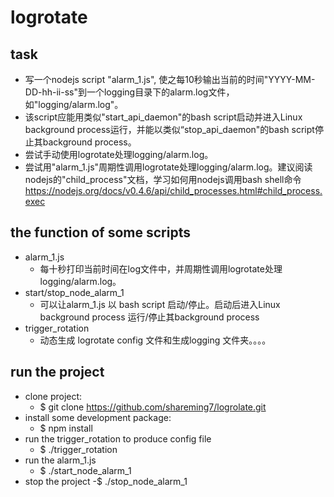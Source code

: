 # logrotate

## task
- 写一个nodejs script "alarm_1.js", 使之每10秒输出当前的时间"YYYY-MM-DD-hh-ii-ss"到一个logging目录下的alarm.log文件，如"logging/alarm.log"。
- 该script应能用类似"start_api_daemon"的bash script启动并进入Linux background process运行，并能以类似“stop_api_daemon"的bash script停止其background process。
- 尝试手动使用logrotate处理logging/alarm.log。
- 尝试用"alarm_1.js"周期性调用logrotate处理logging/alarm.log。建议阅读nodejs的"child_process"文档，学习如何用nodejs调用bash shell命令 https://nodejs.org/docs/v0.4.6/api/child_processes.html#child_process.exec

## the function of some scripts
- alarm_1.js
	- 每十秒打印当前时间在log文件中，并周期性调用logrotate处理logging/alarm.log。
- start/stop_node_alarm_1
	- 可以让alarm_1.js 以 bash script 启动/停止。启动后进入Linux background process 运行/停止其background process
- trigger_rotation
	- 动态生成 logrotate config 文件和生成logging 文件夹。。。。

## run the project
- clone project: 
	- $ git clone https://github.com/shareming7/logrolate.git
- install some development package:
	- $ npm install
- run the trigger_rotation to produce config file
	- $ ./trigger_rotation
- run the alarm_1.js
	- $ ./start_node_alarm_1
- stop the project
	-$ ./stop_node_alarm_1


